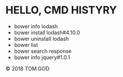 # HELLO, CMD HISTYRY
+ bower info lodash
+ bower install lodash#4.10.0
+ bower uninstall lodash 
+ bower list 
+ bower search response
+ bower info jquery#1.0.1



&copy; 2018 TOM.GOD